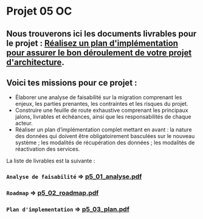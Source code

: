# Projet 05 OC 

## Nous trouverons ici les documents livrables pour le projet : [Réalisez un plan d'implémentation pour assurer le bon déroulement de votre projet d'architecture](https://openclassrooms.com/fr/paths/293/projects/707/assignment).

## Voici tes missions pour ce projet :

- Élaborer une analyse de faisabilité sur la migration comprenant les enjeux, les parties prenantes, les contraintes et les risques du projet.
- Construire une feuille de route exhaustive comprenant les principaux jalons, livrables et échéances, ainsi que les responsabilités de chaque acteur.
- Réaliser un plan d’implémentation complet mettant en avant :
    la nature des données qui doivent être obligatoirement basculées sur le nouveau système ;
    les modalités de récupération des données ;
    les modalités de réactivation des services.

La liste de livrables est la suivante :

### `Analyse de faisabilité` => [p5_01_analyse.pdf](https://github.com/jespadas/p5_julio_espadas/blob/main/P5_01_analyse.pdf)
### `Roadmap` => [p5_02_roadmap.pdf](https://github.com/jespadas/p5_julio_espadas/blob/main/P5_02_roadmap.pdf)
### `Plan d'implementation` => [p5_03_plan.pdf](#)
